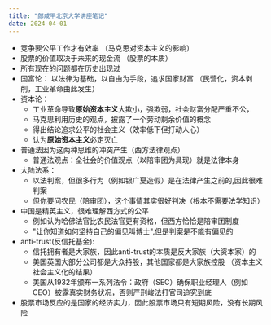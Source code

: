 ```yaml
---
title: "郎咸平北京大学讲座笔记"
date: 2024-04-01
---
```


- 竞争要公平工作才有效率 （马克思对资本主义的影响）
- 股票的价值取决于未来的现金流 （股票的本质）
- 所有现在的问题都在历史出现过
- 国富论： 以法律为基础，以自由为手段，追求国家财富 （民营化，资本剥削，工业革命由此发生）
- 资本论：
  - 工业革命导致**原始资本主义**大欺小，强欺弱，社会财富分配严重不公，
  - 马克思利用历史的观点，披露了一个劳动剩余价值的概念
  - 得出结论追求公平的社会主义（效率低下但打动人心）
  - 认为**原始资本主义**必定灭亡
- 普通法因为这两种思维的冲突产生（西方法律观点）
  - 普通法观点：全社会的价值观点（以陪审团为具现）就是法律本身
- 大陆法系：
  - 以法判案，但很多行为（例如银广夏造假）是在法律产生之前的,因此很难判案
  - 但你要问农民（陪审团），这个事情其实很好判决（根本不需要法学知识）
- 中国是精英主义，很难理解西方式的公平
  - 例如认为哈佛法官比农民法官更有资格，但西方恰恰是陪审团制度
  - "让你知道如何坚持自己的偏见叫博士",但是判案是不能有偏见的
- anti-trust(反信托基金): 
  - 信托拥有者是大家族，因此anti-trust的本质是反大家族（大资本家）的
  - 美国英国大部分公司都是大众持股，其他国家都是大家族控股 （资本主义社会主义化的结果）
  - 美国从1932年颁布一系列法令：政府（SEC）确保职业经理人（例如CEO）披露真实财务状况，否则严刑峻法打官司追究到底
- 股票市场反应的是国家的经济实力，因此股票市场只有短期风险，没有长期风险